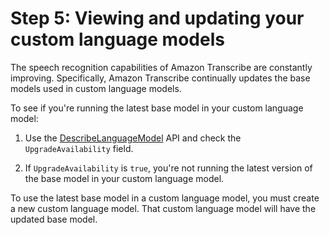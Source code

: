# Step 5: Viewing and updating your custom language models<a name="view-update-lang"></a>

The speech recognition capabilities of Amazon Transcribe are constantly improving\. Specifically, Amazon Transcribe continually updates the base models used in custom language models\.

To see if you're running the latest base model in your custom language model:

1. Use the [DescribeLanguageModel](API_DescribeLanguageModel.md) API and check the `UpgradeAvailability` field\.

1. If `UpgradeAvailability` is `true`, you're not running the latest version of the base model in your custom language model\.

To use the latest base model in a custom language model, you must create a new custom language model\. That custom language model will have the updated base model\.